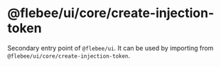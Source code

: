 # @flebee/ui/core/create-injection-token

Secondary entry point of `@flebee/ui`. It can be used by importing from `@flebee/ui/core/create-injection-token`.
